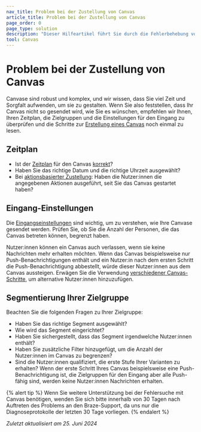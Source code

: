```yaml
---
nav_title: Problem bei der Zustellung von Canvas
article_title: Problem bei der Zustellung von Canvas
page_order: 0
page_type: solution
description: "Dieser Hilfeartikel führt Sie durch die Fehlerbehebung von Zustellungsproblemen mit Ihrem Canvas."
tool: Canvas
---
```


# Problem bei der Zustellung von Canvas

Canvase sind robust und komplex, und wir wissen, dass Sie viel Zeit und Sorgfalt aufwenden, um sie zu gestalten. Wenn Sie also feststellen, dass Ihr Canvas nicht so gesendet wird, wie Sie es wünschen, empfehlen wir Ihnen, Ihren Zeitplan, die Zielgruppen und die Einstellungen für den Eingang zu überprüfen und die Schritte zur [Erstellung eines Canvas]({{site.baseurl}}/user_guide/engagement_tools/canvas/create_a_canvas/create_a_canvas/) noch einmal zu lesen.

## Zeitplan

- Ist der [Zeitplan]({{site.baseurl}}/user_guide/engagement_tools/canvas/create_a_canvas/create_a_canvas/#scheduled-delivery) für den Canvas [korrekt]({{site.baseurl}}/user_guide/engagement_tools/canvas/create_a_canvas/create_a_canvas/#scheduled-delivery)?
- Haben Sie das richtige Datum und die richtige Uhrzeit ausgewählt?
- Bei [aktionsbasierter Zustellung]({{site.baseurl}}/user_guide/engagement_tools/canvas/create_a_canvas/create_a_canvas/#action-based-delivery): Haben die Nutzer:innen die angegebenen Aktionen ausgeführt, seit Sie das Canvas gestartet haben?

## Eingang-Einstellungen

Die [Eingangseinstellungen]({{site.baseurl}}/user_guide/engagement_tools/canvas/create_a_canvas/create_a_canvas/#step-2-set-up-your-canvas) sind wichtig, um zu verstehen, wie Ihre Canvase gesendet werden. Prüfen Sie, ob Sie die Anzahl der Personen, die das Canvas betreten können, begrenzt haben.

Nutzer:innen können ein Canvas auch verlassen, wenn sie keine Nachrichten mehr erhalten möchten. Wenn das Canvas beispielsweise nur Push-Benachrichtigungen enthält und ein Nutzer:in nach dem ersten Schritt die Push-Benachrichtigung abbestellt, würde dieser Nutzer:innen aus dem Canvas aussteigen. Erwägen Sie die Verwendung [verschiedener Canvas-Schritte]({{site.baseurl}}/user_guide/engagement_tools/canvas/canvas_components/about/), um alternative Nutzer:innen hinzuzufügen.

## Segmentierung Ihrer Zielgruppe

Beachten Sie die folgenden Fragen zu Ihrer Zielgruppe:

- Haben Sie das richtige Segment ausgewählt?
- Wie wird das Segment eingerichtet?
- Haben Sie sichergestellt, dass das Segment irgendwelche Nutzer:innen enthält?
- Haben Sie zusätzliche Filter hinzugefügt, um die Anzahl der Nutzer:innen im Canvas zu begrenzen?
- Sind die Nutzer:innen qualifiziert, die erste Stufe Ihrer Varianten zu erhalten? Wenn der erste Schritt Ihres Canvas beispielsweise eine Push-Benachrichtigung ist, die Zielgruppen für den Eingang aber alle Push-fähig sind, werden keine Nutzer:innen Nachrichten erhalten.

{% alert tip %}
Wenn Sie weitere Unterstützung bei der Fehlersuche mit Canvas benötigen, wenden Sie sich bitte innerhalb von 30 Tagen nach Auftreten des Problems an den Braze-Support, da uns nur die Diagnoseprotokolle der letzten 30 Tage vorliegen.
{% endalert %}

_Zuletzt aktualisiert am 25\. Juni 2024_